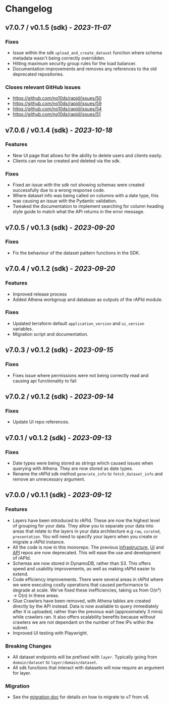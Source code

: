 # Changelog

## v7.0.7 / v0.1.5 (sdk) - _2023-11-07_

### Fixes

- Issue within the sdk `upload_and_create_dataset` function where schema metadata wasn't being correctly overridden.
- Hitting maximum security group rules for the load balancer.
- Documentation improvements and removes any references to the old deprecated repositories.

### Closes relevant GitHub issues

- https://github.com/no10ds/rapid/issues/50
- https://github.com/no10ds/rapid/issues/59
- https://github.com/no10ds/rapid/issues/54
- https://github.com/no10ds/rapid/issues/51

## v7.0.6 / v0.1.4 (sdk) - _2023-10-18_

### Features

- New UI page that allows for the ability to delete users and clients easily.
- Clients can now be created and deleted via the sdk.

### Fixes

- Fixed an issue with the sdk not showing schemas were created successfully due to a wrong response code.
- Where dataset info was being called on columns with a date type, this was causing an issue with the Pydantic validation.
- Tweaked the documentation to implement searching for column heading style guide to match what the API returns in the error message.

## v7.0.5 / v0.1.3 (sdk) - _2023-09-20_

### Fixes

- Fix the behaviour of the dataset pattern functions in the SDK.

## v7.0.4 / v0.1.2 (sdk) - _2023-09-20_

### Features

- Improved release process
- Added Athena workgroup and database as outputs of the rAPId module.

### Fixes

- Updated terraform default `application_version` and `ui_version` variables.
- Migration script and documentation.

## v7.0.3 / v0.1.2 (sdk) - _2023-09-15_

### Fixes

- Fixes issue where permissions were not being correctly read and causing api functionality to fail

## v7.0.2 / v0.1.2 (sdk) - _2023-09-14_

### Fixes

- Update UI repo references.

## v7.0.1 / v0.1.2 (sdk) - _2023-09-13_

### Fixes

- Date types were being stored as strings which caused issues when querying with Athena. They are now stored as date types.
- Rename the rAPId sdk method `generate_info` to `fetch_dataset_info` and remove an unnecessary argument.

## v7.0.0 / v0.1.1 (sdk) - _2023-09-12_

### Features

- Layers have been introduced to rAPId. These are now the highest level of grouping for your data. They allow you to separate your data into areas that relate to the layers in your data architecture e.g `raw`, `curated`, `presentation`. You will need to specify your layers when you create or migrate a rAPId instance.
- All the code is now in this monorepo. The previous [Infrastructure](https://github.com/no10ds/rapid-infrastructure), [UI](https://github.com/no10ds/rapid-ui) and [API](https://github.com/no10ds/rapid-api) repos are now deprecated. This will ease the use and development of rAPId.
- Schemas are now stored in DynamoDB, rather than S3. This offers speed and usability improvements, as well as making rAPId easier to extend.
- Code efficiency improvements. There were several areas in rAPId where we were executing costly operations that caused performance to degrade at scale. We've fixed these inefficiencies, taking us from O(n²) -> O(n) in these areas.
- Glue Crawlers have been removed, with Athena tables are created directly by the API instead. Data is now available to query immediately after it is uploaded, rather than the previous wait (approximately 3 mins) while crawlers ran. It also offers scalability benefits because without crawlers we are not dependant on the number of free IPs within the subnet.
- Improved UI testing with Playwright.

### Breaking Changes

- All dataset endpoints will be prefixed with `layer`. Typically going from `domain/dataset` to `layer/domain/dataset`.
- All sdk functions that interact with datasets will now require an argument for layer.

### Migration

- See the [migration doc](migration.md) for details on how to migrate to v7 from v6.

[Unreleased changes]: https://github.com/no10ds/rapid/compare/v7.0.7...HEAD
[v7.0.7 / v0.1.5 (sdk)]: https://github.com/no10ds/rapid/v7.0.6...v7.0.7
[v7.0.6 / v0.1.4 (sdk)]: https://github.com/no10ds/rapid/v7.0.5...v7.0.6
[v7.0.5 / v0.1.3 (sdk)]: https://github.com/no10ds/rapid/v7.0.4...v7.0.5
[v7.0.4 / v0.1.2 (sdk)]: https://github.com/no10ds/rapid/v7.0.3...v7.0.4
[v7.0.3 / v0.1.2 (sdk)]: https://github.com/no10ds/rapid/v7.0.2...v7.0.3
[v7.0.2 / v0.1.2 (sdk)]: https://github.com/no10ds/rapid/v7.0.1...v7.0.2
[v7.0.1 / v0.1.2 (sdk)]: https://github.com/no10ds/rapid/v7.0.0...v7.0.1
[v7.0.0 / v0.1.1 (sdk)]: https://github.com/no10ds/rapid/v7.0.0
